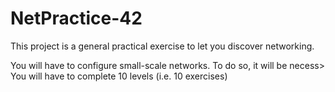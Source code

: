 # NetPractice-42

This project is a general practical exercise to let you discover networking.

You will have to configure small-scale networks. To do so, it will be necess>
You will have to complete 10 levels (i.e. 10 exercises)

